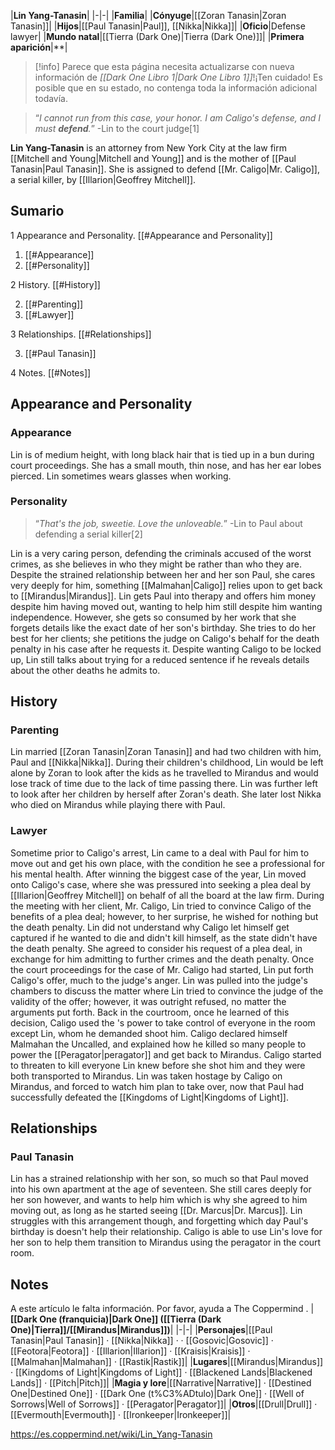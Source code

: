|**Lin Yang-Tanasin**|
|-|-|
|**Familia**|
|**Cónyuge**|[[Zoran Tanasin\|Zoran Tanasin]]|
|**Hijos**|[[Paul Tanasin\|Paul]], [[Nikka\|Nikka]]|
|**Oficio**|Defense lawyer|
|**Mundo natal**|[[Tierra (Dark One)\|Tierra (Dark One)]]|
|**Primera aparición**|**|

> [!info] Parece que esta página necesita actualizarse con nueva información de *[[Dark One Libro 1\|Dark One Libro 1]]*!¡Ten cuidado! Es posible que en su estado, no contenga toda la información adicional todavía.

>“*I cannot run from this case, your honor. I am Caligo's defense, and I must **defend**.*”
\-Lin to the court judge[1]


**Lin Yang-Tanasin** is an attorney from New York City at the law firm [[Mitchell and Young\|Mitchell and Young]] and is the mother of [[Paul Tanasin\|Paul Tanasin]]. She is assigned to defend [[Mr. Caligo\|Mr. Caligo]], a serial killer, by [[Illarion\|Geoffrey Mitchell]].

## Sumario

1 Appearance and Personality. [[#Appearance and Personality]] 

1. [[#Appearance]] 
1. [[#Personality]] 


2 History. [[#History]] 

2. [[#Parenting]] 
2. [[#Lawyer]] 


3 Relationships. [[#Relationships]] 

3. [[#Paul Tanasin]] 


4 Notes. [[#Notes]] 


## Appearance and Personality
### Appearance
Lin is of medium height, with long black hair that is tied up in a bun during court proceedings. She has a small mouth, thin nose, and has her ear lobes pierced. Lin sometimes wears glasses when working.

### Personality
>“*That's the job, sweetie. Love the unloveable.*”
\-Lin to Paul about defending a serial killer[2]

Lin is a very caring person, defending the criminals accused of the worst crimes, as she believes in who they might be rather than who they are. Despite the strained relationship between her and her son Paul, she cares very deeply for him, something [[Malmahan\|Caligo]] relies upon to get back to [[Mirandus\|Mirandus]]. Lin gets Paul into therapy and offers him money despite him having moved out, wanting to help him still despite him wanting independence. However, she gets so consumed by her work that she forgets details like the exact date of her son's birthday.
She tries to do her best for her clients; she petitions the judge on Caligo's behalf for the death penalty in his case after he requests it. Despite wanting Caligo to be locked up, Lin still talks about trying for a reduced sentence if he reveals details about the other deaths he admits to.

## History
### Parenting
Lin married [[Zoran Tanasin\|Zoran Tanasin]] and had two children with him, Paul and [[Nikka\|Nikka]]. During their children's childhood, Lin would be left alone by Zoran to look after the kids as he travelled to Mirandus and would lose track of time due to the lack of time passing there. Lin was further left to look after her children by herself after Zoran's death. She later lost Nikka who died on Mirandus while playing there with Paul.

### Lawyer
Sometime prior to Caligo's arrest, Lin came to a deal with Paul for him to move out and get his own place, with the condition he see a professional for his mental health. After winning the biggest case of the year, Lin moved onto Caligo's case, where she was pressured into seeking a plea deal by [[Illarion\|Geoffrey Mitchell]] on behalf of all the board at the law firm.
During the meeting with her client, Mr. Caligo, Lin tried to convince Caligo of the benefits of a plea deal; however, to her surprise, he wished for nothing but the death penalty. Lin did not understand why Caligo let himself get captured if he wanted to die and didn't kill himself, as the state didn't have the death penalty. She agreed to consider his request of a plea deal, in exchange for him admitting to further crimes and the death penalty.
Once the court proceedings for the case of Mr. Caligo had started, Lin put forth Caligo's offer, much to the judge's anger. Lin was pulled into the judge's chambers to discuss the matter where Lin tried to convince the judge of the validity of the offer; however, it was outright refused, no matter the arguments put forth. Back in the courtroom, once he learned of this decision, Caligo used the 's power to take control of everyone in the room except Lin, whom he demanded shoot him. Caligo declared himself Malmahan the Uncalled, and explained how he killed so many people to power the [[Peragator\|peragator]] and get back to Mirandus. Caligo started to threaten to kill everyone Lin knew before she shot him and they were both transported to Mirandus.
Lin was taken hostage by Caligo on Mirandus, and forced to watch him plan to take over, now that Paul had successfully defeated the [[Kingdoms of Light\|Kingdoms of Light]].

## Relationships
### Paul Tanasin
Lin has a strained relationship with her son, so much so that Paul moved into his own apartment at the age of seventeen. She still cares deeply for her son however, and wants to help him which is why she agreed to him moving out, as long as he started seeing [[Dr. Marcus\|Dr. Marcus]]. Lin struggles with this arrangement though, and forgetting which day Paul's birthday is doesn't help their relationship. Caligo is able to use Lin's love for her son to help them transition to Mirandus using the peragator in the court room.

## Notes

A este artículo le falta información. Por favor, ayuda a The Coppermind .
|**[[Dark One (franquicia)\|Dark One]] ([[Tierra (Dark One)\|Tierra]]/[[Mirandus\|Mirandus]])**|
|-|-|
|**Personajes**|[[Paul Tanasin\|Paul Tanasin]] · [[Nikka\|Nikka]] ·  · [[Gosovic\|Gosovic]] · [[Feotora\|Feotora]] · [[Illarion\|Illarion]] · [[Kraisis\|Kraisis]] · [[Malmahan\|Malmahan]] · [[Rastik\|Rastik]]|
|**Lugares**|[[Mirandus\|Mirandus]] · [[Kingdoms of Light\|Kingdoms of Light]] · [[Blackened Lands\|Blackened Lands]] · [[Pitch\|Pitch]]|
|**Magia y lore**|[[Narrative\|Narrative]] · [[Destined One\|Destined One]] · [[Dark One (t%C3%ADtulo)\|Dark One]] · [[Well of Sorrows\|Well of Sorrows]] · [[Peragator\|Peragator]]|
|**Otros**|[[Drull\|Drull]] · [[Evermouth\|Evermouth]] · [[Ironkeeper\|Ironkeeper]]|



https://es.coppermind.net/wiki/Lin_Yang-Tanasin